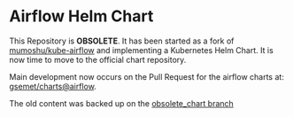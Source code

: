 # Airflow Helm Chart

This Repository is **OBSOLETE**. It has been started as a fork of
[mumoshu/kube-airflow](https://github.com/mumoshu/kube-airflow) and implementing a Kubernetes Helm 
Chart. It is now time to move to the official chart repository.

Main development now occurs on the Pull Request for the airflow charts at:
[gsemet/charts@airflow](https://github.com/gsemet/charts/tree/airflow/incubator/airflow).

The old content was backed up on the
[obsolete_chart branch](https://github.com/gsemet/kube-airflow/tree/obsolete_chart)
